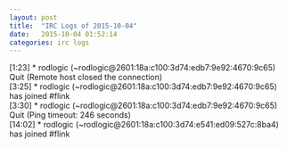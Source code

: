 ```yaml
---
layout: post
title:  "IRC Logs of 2015-10-04"
date:   2015-10-04 01:52:14
categories: irc logs
---
```

<span class="irc-date">[1:23]</span> <span class="irc-navy">* rodlogic (~rodlogic@2601:18a:c100:3d74:edb7:9e92:4670:9c65) Quit (Remote host closed the connection)</span><br />
<span class="irc-date">[3:25]</span> <span class="irc-green">* rodlogic (~rodlogic@2601:18a:c100:3d74:edb7:9e92:4670:9c65) has joined #flink</span><br />
<span class="irc-date">[3:30]</span> <span class="irc-navy">* rodlogic (~rodlogic@2601:18a:c100:3d74:edb7:9e92:4670:9c65) Quit (Ping timeout: 246 seconds)</span><br />
<span class="irc-date">[14:02]</span> <span class="irc-green">* rodlogic (~rodlogic@2601:18a:c100:3d74:e541:ed09:527c:8ba4) has joined #flink</span><br />
